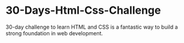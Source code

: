 # 30-Days-Html-Css-Challenge
30-day challenge to learn HTML and CSS is a fantastic way to build a strong foundation in web development.
